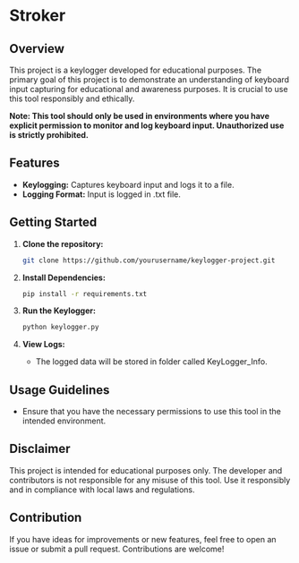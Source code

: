 # Stroker

## Overview

This project is a keylogger developed for educational purposes. The primary goal of this project is to demonstrate an understanding of keyboard input capturing for educational and awareness purposes. It is crucial to use this tool responsibly and ethically.

**Note: This tool should only be used in environments where you have explicit permission to monitor and log keyboard input. Unauthorized use is strictly prohibited.**

## Features

- **Keylogging:** Captures keyboard input and logs it to a file.
- **Logging Format:** Input is logged in .txt file.

## Getting Started

1. **Clone the repository:**
    ```bash
    git clone https://github.com/yourusername/keylogger-project.git
    ```

2. **Install Dependencies:**
    ```bash
    pip install -r requirements.txt
    ```

3. **Run the Keylogger:**
    ```bash
    python keylogger.py
    ```

4. **View Logs:**
    - The logged data will be stored in folder called KeyLogger_Info.

## Usage Guidelines

- Ensure that you have the necessary permissions to use this tool in the intended environment.

## Disclaimer

This project is intended for educational purposes only. The developer and contributors is not responsible for any misuse of this tool. Use it responsibly and in compliance with local laws and regulations.

## Contribution

If you have ideas for improvements or new features, feel free to open an issue or submit a pull request. Contributions are welcome!

